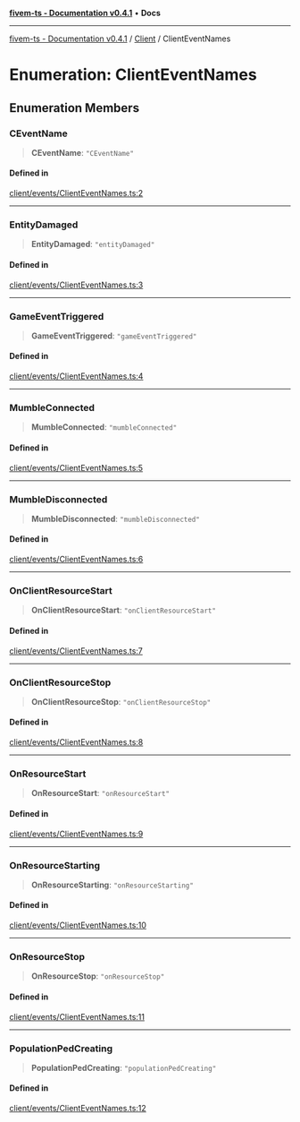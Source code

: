 [**fivem-ts - Documentation v0.4.1**](../../../README.md) • **Docs**

***

[fivem-ts - Documentation v0.4.1](../../../README.md) / [Client](../README.md) / ClientEventNames

# Enumeration: ClientEventNames

## Enumeration Members

### CEventName

> **CEventName**: `"CEventName"`

#### Defined in

[client/events/ClientEventNames.ts:2](https://github.com/Purpose-Dev/fivem-ts/blob/main/src/client/events/ClientEventNames.ts#L2)

***

### EntityDamaged

> **EntityDamaged**: `"entityDamaged"`

#### Defined in

[client/events/ClientEventNames.ts:3](https://github.com/Purpose-Dev/fivem-ts/blob/main/src/client/events/ClientEventNames.ts#L3)

***

### GameEventTriggered

> **GameEventTriggered**: `"gameEventTriggered"`

#### Defined in

[client/events/ClientEventNames.ts:4](https://github.com/Purpose-Dev/fivem-ts/blob/main/src/client/events/ClientEventNames.ts#L4)

***

### MumbleConnected

> **MumbleConnected**: `"mumbleConnected"`

#### Defined in

[client/events/ClientEventNames.ts:5](https://github.com/Purpose-Dev/fivem-ts/blob/main/src/client/events/ClientEventNames.ts#L5)

***

### MumbleDisconnected

> **MumbleDisconnected**: `"mumbleDisconnected"`

#### Defined in

[client/events/ClientEventNames.ts:6](https://github.com/Purpose-Dev/fivem-ts/blob/main/src/client/events/ClientEventNames.ts#L6)

***

### OnClientResourceStart

> **OnClientResourceStart**: `"onClientResourceStart"`

#### Defined in

[client/events/ClientEventNames.ts:7](https://github.com/Purpose-Dev/fivem-ts/blob/main/src/client/events/ClientEventNames.ts#L7)

***

### OnClientResourceStop

> **OnClientResourceStop**: `"onClientResourceStop"`

#### Defined in

[client/events/ClientEventNames.ts:8](https://github.com/Purpose-Dev/fivem-ts/blob/main/src/client/events/ClientEventNames.ts#L8)

***

### OnResourceStart

> **OnResourceStart**: `"onResourceStart"`

#### Defined in

[client/events/ClientEventNames.ts:9](https://github.com/Purpose-Dev/fivem-ts/blob/main/src/client/events/ClientEventNames.ts#L9)

***

### OnResourceStarting

> **OnResourceStarting**: `"onResourceStarting"`

#### Defined in

[client/events/ClientEventNames.ts:10](https://github.com/Purpose-Dev/fivem-ts/blob/main/src/client/events/ClientEventNames.ts#L10)

***

### OnResourceStop

> **OnResourceStop**: `"onResourceStop"`

#### Defined in

[client/events/ClientEventNames.ts:11](https://github.com/Purpose-Dev/fivem-ts/blob/main/src/client/events/ClientEventNames.ts#L11)

***

### PopulationPedCreating

> **PopulationPedCreating**: `"populationPedCreating"`

#### Defined in

[client/events/ClientEventNames.ts:12](https://github.com/Purpose-Dev/fivem-ts/blob/main/src/client/events/ClientEventNames.ts#L12)
